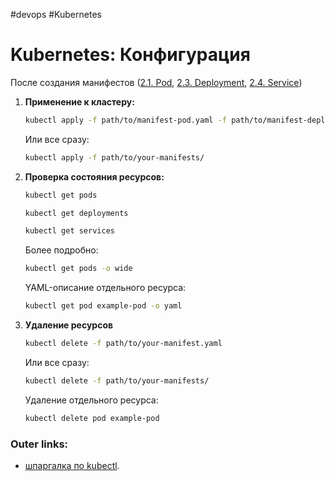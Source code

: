 #devops #Kubernetes 

# Kubernetes: **Конфигурация** 

После создания манифестов ([2.1. Pod](4.%20Tools/Kubernetes/2.1.%20Pod.md), [2.3. Deployment](4.%20Tools/Kubernetes/2.3.%20Deployment.md), [2.4. Service](4.%20Tools/Kubernetes/2.4.%20Service.md)) 

1. **Применение к кластеру:**
	```bash
	kubectl apply -f path/to/manifest-pod.yaml -f path/to/manifest-depl.yaml -f path/to/manifest-serv.yaml
	```
	Или все сразу:
	```bash
	kubectl apply -f path/to/your-manifests/
	```

2. **Проверка состояния ресурсов:**
	```bash
	kubectl get pods
	
	kubectl get deployments
	
	kubectl get services
	```
	Более подробно:
	```bash
	kubectl get pods -o wide
	```
	YAML-описание отдельного ресурса:
	```bash
	kubectl get pod example-pod -o yaml
	```

3. **Удаление ресурсов**
	```bash
	kubectl delete -f path/to/your-manifest.yaml
	```
	Или все сразу:
	```bash
	kubectl delete -f path/to/your-manifests/
	```
	Удаление отдельного ресурса:
	```bash
	kubectl delete pod example-pod
	```

### Outer links:
- [шпаргалка по kubectl](https://kubernetes.io/ru/docs/reference/kubectl/cheatsheet/).

